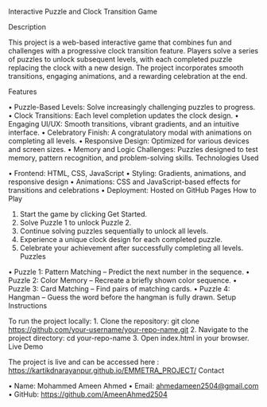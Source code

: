 Interactive Puzzle and Clock Transition Game

Description

This project is a web-based interactive game that combines fun and challenges with a progressive clock transition feature. Players solve a series of puzzles to unlock subsequent levels, with each completed puzzle replacing the clock with a new design. The project incorporates smooth transitions, engaging animations, and a rewarding celebration at the end.

Features

•	Puzzle-Based Levels: Solve increasingly challenging puzzles to progress.
•	Clock Transitions: Each level completion updates the clock design.
•	Engaging UI/UX: Smooth transitions, vibrant gradients, and an intuitive interface.
•	Celebratory Finish: A congratulatory modal with animations on completing all levels.
•	Responsive Design: Optimized for various devices and screen sizes.
•	Memory and Logic Challenges: Puzzles designed to test memory, pattern recognition, and problem-solving skills.
Technologies Used

•	Frontend: HTML, CSS, JavaScript
•	Styling: Gradients, animations, and responsive design
•	Animations: CSS and JavaScript-based effects for transitions and celebrations
•	Deployment: Hosted on GitHub Pages
How to Play

1.	Start the game by clicking Get Started.
2.	Solve Puzzle 1 to unlock Puzzle 2.
3.	Continue solving puzzles sequentially to unlock all levels.
4.	Experience a unique clock design for each completed puzzle.
5.	Celebrate your achievement after successfully completing all levels.
Puzzles

•	Puzzle 1: Pattern Matching – Predict the next number in the sequence.
•	Puzzle 2: Color Memory – Recreate a briefly shown color sequence.
•	Puzzle 3: Card Matching – Find pairs of matching cards.
•	Puzzle 4: Hangman – Guess the word before the hangman is fully drawn.
Setup Instructions

To run the project locally: 1. Clone the repository: git clone https://github.com/your-username/your-repo-name.git 2. Navigate to the project directory: cd your-repo-name 3. Open index.html in your browser. Live Demo

The project is live and can be accessed here : https://kartikdnarayanpur.github.io/EMMETRA_PROJECT/ Contact

•	Name: Mohammed Ameen Ahmed
•	Email: ahmedameen2504@gmail.com
•	GitHub: https://github.com/AmeenAhmed2504
